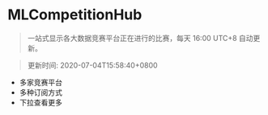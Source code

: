 # MLCompetitionHub

> 一站式显示各大数据竞赛平台正在进行的比赛，每天 16:00 UTC+8 自动更新。
  
> 更新时间: 2020-07-04T15:58:40+0800 

* 多家竞赛平台
* 多种订阅方式
* 下拉查看更多